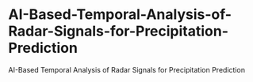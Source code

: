 # AI-Based-Temporal-Analysis-of-Radar-Signals-for-Precipitation-Prediction
AI-Based Temporal Analysis of Radar Signals for Precipitation Prediction
